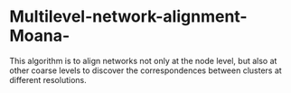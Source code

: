 # Multilevel-network-alignment-Moana-
This algorithm is to align networks not only at the node level, but also at other coarse levels to discover the correspondences between clusters at different resolutions.
